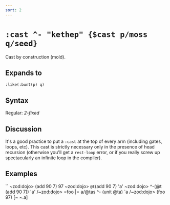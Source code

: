```yaml
---
sort: 2
---
```


# `:cast ^- "kethep" {$cast p/moss q/seed}`

Cast by construction (mold).

## Expands to

```
:like(:bunt(p) q)
```

## Syntax

Regular: *2-fixed*

## Discussion

It's a good practice to put a `:cast` at the top of every arm
(including gates, loops, etc).  This cast is strictly necessary
only in the presence of head recursion (otherwise you'll get a
`rest-loop` error, or if you really screw up spectacularly an 
infinite loop in the compiler).

## Examples

``
~zod:dojo> (add 90 7)
97
~zod:dojo> `@t`(add 90 7)
'a'
~zod:dojo> ^-(@t (add 90 7))
'a'
/~zod:dojo> =foo  |=  a/@tas
                  ^-  (unit @ta)
                  `a
/~zod:dojo> (foo 97)
[~ ~.a]
```
